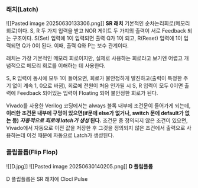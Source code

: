 
### 래치(Latch)

![[Pasted image 20250630133306.png]]
**SR 래치**
기본적인 순차논리회로(메모리 회로)이다.
S, R 두 가지 입력을 받고 NOR 게이트 두 가지의 출력이 서로 Feedback 되는 구조이다.
S(Set) 입력에 1이 입력되면 출력 Q가 1이 되고, R(Reset) 입력에 1이 입력되면 Q가 0이 된다.
이때, 출력 Q와 P는 보수 관계이다.

래치는 가장 기본적인 메모리 회로이지만, 실제로 사용하는 회로라고 보기엔 어렵고 개념적으로 메모리 회로를 이해하는 데 사용한다.

S, R 입력이 동시에 모두 1이 들어오면, 회로가 불안정하게 발진하고(출력이 특정한 주기 없이 계속 1, 0으로 바뀜), 회로에 전원이 처음 인가될 시 S, R 입력이 모두 0이면 출력에 Feedback 되어있는 입력이 Floating 되어 불안정한 회로가 된다.

Vivado를 사용한 Verilog 코딩에서는 always 블록 내부에 조건문이 들어가게 되는데, **이러한 조건문 내부에 구멍이 있으면(if문에 else가 없거나, switch 문에 default가 없는 등) _자동적으로 회로에 latch가 생성_ 된다.**
조건문 중 정의되지 않은 조건이 있으면, Vivado에서 자동으로 이전 값을 저장한 후 그것을 정의되지 않은 조건에서 출력으로 사용하는데 이것 때문에 자동으로 Latch가 생성된다.


### 플립플롭(Flip Flop)

![[D.jpg]]
![[Pasted image 20250630140205.png]]
**D 플립플롭**

D 플립플롭은 SR 래치에 Clocl Pulse